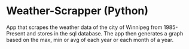 # Weather-Scrapper (Python)

App that scrapes the weather data of the city of Winnipeg from 1985-Present and stores in the sql database.
The app then generates a graph based on the max, min or avg of each year or each month of a year.
